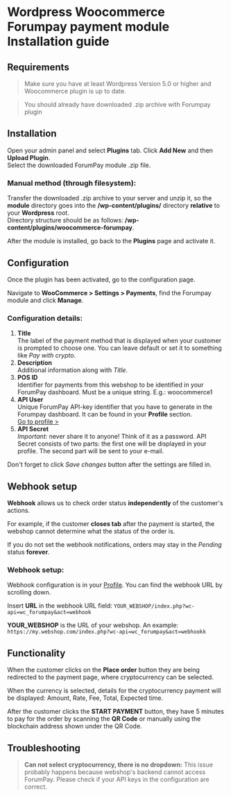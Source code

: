 # Wordpress Woocommerce Forumpay payment module <br> Installation guide

## Requirements

> Make sure you have at least Wordpress Version 5.0 or higher and Woocommerce plugin is up to date.

> You should already have downloaded .zip archive with Forumpay plugin

## Installation

Open your admin panel and select **Plugins** tab. Click **Add New** and then **Upload Plugin**.  
Select the downloaded ForumPay module .zip file.

### Manual method (through filesystem):

Transfer the downloaded .zip archive to your server and unzip it, so the **module** directory goes into the **/wp-content/plugins/** directory **relative** to your **Wordpress** root.  
Directory structure should be as follows: **/wp-content/plugins/woocommerce-forumpay**.

After the module is installed, go back to the **Plugins** page and activate it.

## Configuration

Once the plugin has been activated, go to the configuration page.

Navigate to **WooCommerce > Settings > Payments**, find the Forumpay module and click **Manage**.

### Configuration details:

1. **Title**  
   The label of the payment method that is displayed when your customer is prompted to choose one.
   You can leave default or set it to something like *Pay with crypto*.
2. **Description**  
   Additional information along with *Title*.
3. **POS ID**  
   Identifier for payments from this webshop to be identified in your ForumPay dashboard.
   Must be a unique string. E.g.: woocommerce1
4. **API User**  
   Unique ForumPay API-key identifier that you have to generate in the Forumpay dashboard.
   It can be found in your **Profile** section.  
   [Go to profile >](https://dashboard.forumpay.com/pay/userPaymentGateway.api_settings)
5. **API Secret**  
   *Important:* never share it to anyone!
   Think of it as a password.
   API Secret consists of two parts: the first one will be displayed in your profile.
   The second part will be sent to your e-mail.

Don't forget to click *Save changes* button after the settings are filled in.

## Webhook setup

**Webhook** allows us to check order status **independently** of the customer's actions.

For example, if the customer **closes tab** after the payment is started, the webshop cannot determine what the status of the order is.

If you do not set the webhook notifications, orders may stay in the *Pending* status **forever**.

### Webhook setup:

Webhook configuration is in your [Profile](https://dashboard.forumpay.com/pay/userPaymentGateway.api_settings#webhook_notifications). You can find the webhook URL by scrolling down.

Insert **URL** in the webhook URL field:
`YOUR_WEBSHOP/index.php?wc-api=wc_forumpay&act=webhook`

**YOUR_WEBSHOP** is the URL of your webshop. An example:  
`https://my.webshop.com/index.php?wc-api=wc_forumpay&act=webhookk`

## Functionality

When the customer clicks on the **Place order** button they are being redirected to the payment page, where cryptocurrency can be selected.

When the currency is selected, details for the cryptocurrency payment will be displayed: Amount, Rate, Fee, Total, Expected time.

After the customer clicks the **START PAYMENT** button, they have 5 minutes to pay for the order by scanning the **QR Code** or manually using the blockchain address shown under the QR Code.

## Troubleshooting

> **Can not select cryptocurrency, there is no dropdown:**
This issue probably happens because webshop's backend cannot access ForumPay.
Please check if your API keys in the configuration are correct.

